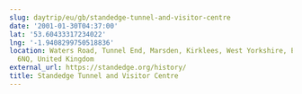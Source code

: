 ```yaml
---
slug: daytrip/eu/gb/standedge-tunnel-and-visitor-centre
date: '2001-01-30T04:37:00'
lat: '53.60433317234022'
lng: '-1.9408299750518836'
location: Waters Road, Tunnel End, Marsden, Kirklees, West Yorkshire, England, HD7
  6NQ, United Kingdom
external_url: https://standedge.org/history/
title: Standedge Tunnel and Visitor Centre
---
```



